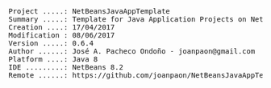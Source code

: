 <pre>

Project .....: NetBeansJavaAppTemplate
Summary .....: Template for Java Application Projects on NetBeans IDE
Creation ....: 17/04/2017
Modification : 08/06/2017
Version .....: 0.6.4
Author ......: José A. Pacheco Ondoño - joanpaon@gmail.com
Platform ....: Java 8
IDE .........: NetBeans 8.2
Remote ......: https://github.com/joanpaon/NetBeansJavaAppTemplate.git

</pre>
